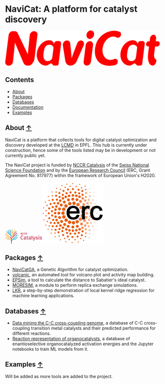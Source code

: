 NaviCat: A platform for catalyst discovery
==========================================

![NaviCat logo](./images/navicat_logo.png)

## Contents
* [About](#about-)
* [Packages](#packages-)
* [Databases](#databases-)
* [Documentation](#documentation-)
* [Examples](#examples-)

## About [↑](#about)

NaviCat is a platform that collects tools for digital catalyst optimization and discovery developed at the [LCMD](https://www.epfl.ch/labs/lcmd/) in EPFL. This hub is currently under construction, hence some of the tools listed may be in development or not currently public yet.

The NaviCat project is funded by [NCCR Catalysis](https://www.nccr-catalysis.ch/)  of the [Swiss National Science Foundation](https://www.snf.ch/en) and by the [European Research Council](https://erc.europa.eu/) (ERC, Grant Agreement No. 817977) within the framework of European Union's H2020.

<img src="./images/nccrcat_logo.png" width="120"><img src="./images/erc_logo.png" width="200">

## Packages [↑](#packages)

* [NaviCatGA](https://github.com/lcmd-epfl/NaviCatGA), a Genetic Algorithm for catalyst optimization.
* [volcanic](https://github.com/lcmd-epfl/volcanic), an automated tool for volcano plot and activity map building.
* [EPSim](https://github.com/lcmd-epfl/EPSim), a tool to calculate the  distance to Sabatier's ideal catalyst.
* [MORESIM](https://github.com/lcmd-epfl/MORESIM), a module to perform replica exchange simulations.
* [LKR](https://github.com/lcmd-epfl/Local_Kernel_Regression), a step-by-step demonstration of local kernel ridge regression for machine learning applications.

## Databases [↑](#databases)

* [Data mining the C-C cross-coupling genome](https://www.materialscloud.org/discover/ccg#mcloudHeader), a database of C-C cross-coupling transition metal catalysts and their predicted performance for different reactions.
* [Reaction representation of organocatalysts](https://github.com/lcmd-epfl/reaction-representation), a database of enantioselective organocatalyzed activation energies and the Jupyter notebooks to train ML models from it.


## Examples [↑](#examples)

Will be added as more tools are added to the project.

